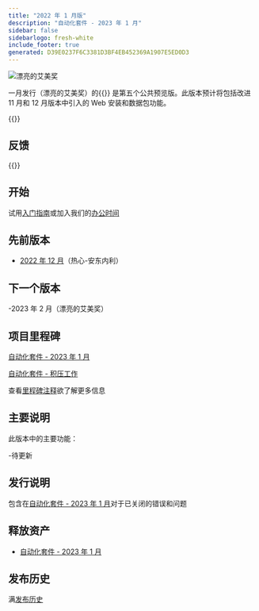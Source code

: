 ```yaml
---
title: "2022 年 1 月版"
description: "自动化套件 - 2023 年 1 月"
sidebar: false
sidebarlogo: fresh-white
include_footer: true
generated: D39E0237F6C3381D3BF4EB452369A1907E5ED0D3
---
```


<div class="optional">

![漂亮的艾美奖](/images/nifty-emmy.png)

一月发行（漂亮的艾美奖）的{{<product-name>}} 是第五个公共预览版。此版本预计将包括改进 11 月和 12 月版本中引入的 Web 安装和数据包功能。

</div>

<div class="optional">

{{<presentationStyles>}}

## 反馈

{{<questions name="/content/zh-hans/releases/january-2023.json" completed="感谢您提供反馈" showNavigationButtons="false" locale="zh-hans">}}

</div>

<div class="optional">

## 开始

试用[入门指南](/zh-hans/get-started)或加入我们的[办公时间](/zh-hans/office-hours)

## 先前版本

- [2022 年 12 月](/zh-hans/releases/december-2022)（热心-安东内利）

## 下一个版本

-2023 年 2 月（漂亮的艾美奖）

## 项目里程碑

[自动化套件 - 2023 年 1 月](https://github.com/orgs/microsoft/projects/486/views/9)

[自动化套件 - 积压工作](https://github.com/orgs/microsoft/projects/486/views/1)

查看[里程碑注释](/zh-hans/releases/milestones)欲了解更多信息

## 主要说明

此版本中的主要功能：

-待更新

## 发行说明

包含在[自动化套件 - 2023 年 1 月](https://github.com/microsoft/powercat-automation-kit/releases/tag/AutomationKit-January2023)对于已关闭的错误和问题

## 释放资产

- [自动化套件 - 2023 年 1 月](https://github.com/microsoft/powercat-automation-kit/releases/tag/AutomationKit-January2023)

## 发布历史

满[发布历史](/zh-hans/releases)

</div>
